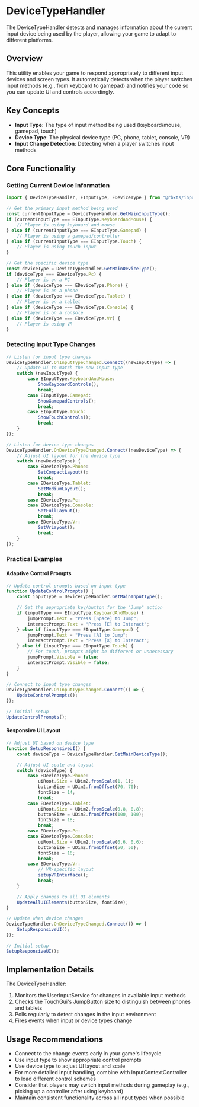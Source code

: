 # DeviceTypeHandler

The DeviceTypeHandler detects and manages information about the current input device being used by the player, allowing your game to adapt to different platforms.

## Overview

This utility enables your game to respond appropriately to different input devices and screen types. It automatically detects when the player switches input methods (e.g., from keyboard to gamepad) and notifies your code so you can update UI and controls accordingly.

## Key Concepts

- **Input Type**: The type of input method being used (keyboard/mouse, gamepad, touch)
- **Device Type**: The physical device type (PC, phone, tablet, console, VR)
- **Input Change Detection**: Detecting when a player switches input methods

## Core Functionality

### Getting Current Device Information

```ts
import { DeviceTypeHandler, EInputType, EDeviceType } from "@rbxts/input-actions";

// Get the primary input method being used
const currentInputType = DeviceTypeHandler.GetMainInputType();
if (currentInputType === EInputType.KeyboardAndMouse) {
	// Player is using keyboard and mouse
} else if (currentInputType === EInputType.Gamepad) {
	// Player is using a gamepad/controller
} else if (currentInputType === EInputType.Touch) {
	// Player is using touch input
}

// Get the specific device type
const deviceType = DeviceTypeHandler.GetMainDeviceType();
if (deviceType === EDeviceType.Pc) {
	// Player is on a PC
} else if (deviceType === EDeviceType.Phone) {
	// Player is on a phone
} else if (deviceType === EDeviceType.Tablet) {
	// Player is on a tablet
} else if (deviceType === EDeviceType.Console) {
	// Player is on a console
} else if (deviceType === EDeviceType.Vr) {
	// Player is using VR
}
```

### Detecting Input Type Changes

```ts
// Listen for input type changes
DeviceTypeHandler.OnInputTypeChanged.Connect((newInputType) => {
	// Update UI to match the new input type
	switch (newInputType) {
		case EInputType.KeyboardAndMouse:
			ShowKeyboardControls();
			break;
		case EInputType.Gamepad:
			ShowGamepadControls();
			break;
		case EInputType.Touch:
			ShowTouchControls();
			break;
	}
});

// Listen for device type changes
DeviceTypeHandler.OnDeviceTypeChanged.Connect((newDeviceType) => {
	// Adjust UI layout for the device type
	switch (newDeviceType) {
		case EDeviceType.Phone:
			SetCompactLayout();
			break;
		case EDeviceType.Tablet:
			SetMediumLayout();
			break;
		case EDeviceType.Pc:
		case EDeviceType.Console:
			SetFullLayout();
			break;
		case EDeviceType.Vr:
			SetVrLayout();
			break;
	}
});
```

### Practical Examples

#### Adaptive Control Prompts

```ts
// Update control prompts based on input type
function UpdateControlPrompts() {
	const inputType = DeviceTypeHandler.GetMainInputType();

	// Get the appropriate key/button for the "Jump" action
	if (inputType === EInputType.KeyboardAndMouse) {
		jumpPrompt.Text = "Press [Space] to Jump";
		interactPrompt.Text = "Press [E] to Interact";
	} else if (inputType === EInputType.Gamepad) {
		jumpPrompt.Text = "Press [A] to Jump";
		interactPrompt.Text = "Press [X] to Interact";
	} else if (inputType === EInputType.Touch) {
		// For touch, prompts might be different or unnecessary
		jumpPrompt.Visible = false;
		interactPrompt.Visible = false;
	}
}

// Connect to input type changes
DeviceTypeHandler.OnInputTypeChanged.Connect(() => {
	UpdateControlPrompts();
});

// Initial setup
UpdateControlPrompts();
```

#### Responsive UI Layout

```ts
// Adjust UI based on device type
function SetupResponsiveUI() {
	const deviceType = DeviceTypeHandler.GetMainDeviceType();

	// Adjust UI scale and layout
	switch (deviceType) {
		case EDeviceType.Phone:
			uiRoot.Size = UDim2.fromScale(1, 1);
			buttonSize = UDim2.fromOffset(70, 70);
			fontSize = 14;
			break;
		case EDeviceType.Tablet:
			uiRoot.Size = UDim2.fromScale(0.8, 0.8);
			buttonSize = UDim2.fromOffset(100, 100);
			fontSize = 18;
			break;
		case EDeviceType.Pc:
		case EDeviceType.Console:
			uiRoot.Size = UDim2.fromScale(0.6, 0.6);
			buttonSize = UDim2.fromOffset(50, 50);
			fontSize = 16;
			break;
		case EDeviceType.Vr:
			// VR-specific layout
			setupVRInterface();
			break;
	}

	// Apply changes to all UI elements
	UpdateAllUIElements(buttonSize, fontSize);
}

// Update when device changes
DeviceTypeHandler.OnDeviceTypeChanged.Connect(() => {
	SetupResponsiveUI();
});

// Initial setup
SetupResponsiveUI();
```

## Implementation Details

The DeviceTypeHandler:

1. Monitors the UserInputService for changes in available input methods
2. Checks the TouchGui's JumpButton size to distinguish between phones and tablets
3. Polls regularly to detect changes in the input environment
4. Fires events when input or device types change

## Usage Recommendations

- Connect to the change events early in your game's lifecycle
- Use input type to show appropriate control prompts
- Use device type to adjust UI layout and scale
- For more detailed input handling, combine with InputContextController to load different control schemes
- Consider that players may switch input methods during gameplay (e.g., picking up a controller after using keyboard)
- Maintain consistent functionality across all input types when possible
